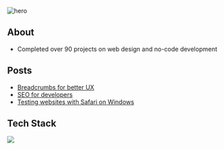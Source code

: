 <img alt="hero" src="https://github.com/user-attachments/assets/425beb52-4517-4b4a-846c-a72eba9ffcc5" />

## About
- Completed over 90 projects on web design and no-code development

## Posts
- [Breadcrumbs for better UX](https://srkdesign.pro/blog/breadcrumbs-for-better-ux/)
- [SEO for developers](https://srkdesign.pro/blog/seo-for-developers/)
- [Testing websites with Safari on Windows](https://srkdesign.pro/blog/testing-websites-in-safari-on-windows/)

## Tech Stack
<img src="https://skillicons.dev/icons?i=figma,ps,blender,wordpress,react,tailwind,py,django,mysql,vite,astro,html,css,js,sass,md,vscode,obsidian,github" />
